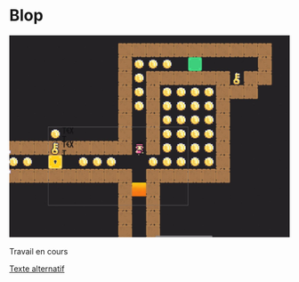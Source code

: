 # Blop

![Texte alternatif](https://github.com/g404-code-gaming/Blop/blob/main/Image/Jeu_image_globale.JPG)

Travail en cours

[Texte alternatif](https://github.com/g404-code-gaming/Blop/blob/main/1%20-%20Cr%C3%A9ation%20de%20la%20map)
